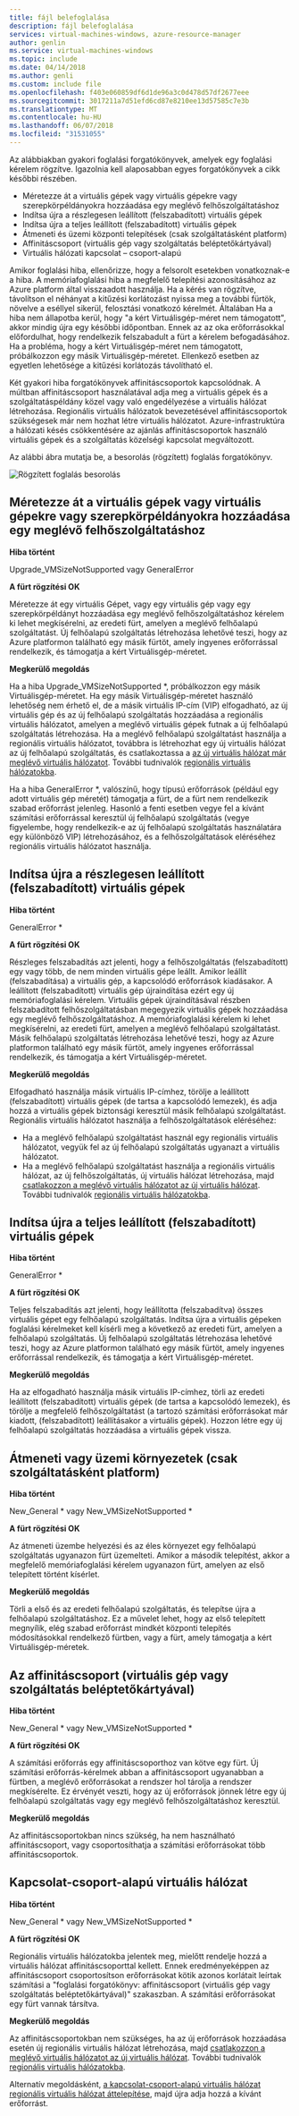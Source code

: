 ```yaml
---
title: fájl belefoglalása
description: fájl belefoglalása
services: virtual-machines-windows, azure-resource-manager
author: genlin
ms.service: virtual-machines-windows
ms.topic: include
ms.date: 04/14/2018
ms.author: genli
ms.custom: include file
ms.openlocfilehash: f403e060859df6d1de96a3c0d478d57df2677eee
ms.sourcegitcommit: 3017211a7d51efd6cd87e8210ee13d57585c7e3b
ms.translationtype: MT
ms.contentlocale: hu-HU
ms.lasthandoff: 06/07/2018
ms.locfileid: "31531055"
---
```

Az alábbiakban gyakori foglalási forgatókönyvek, amelyek egy foglalási kérelem rögzítve. Igazolnia kell alaposabban egyes forgatókönyvek a cikk későbbi részében.

- Méretezze át a virtuális gépek vagy virtuális gépekre vagy szerepkörpéldányokra hozzáadása egy meglévő felhőszolgáltatáshoz
- Indítsa újra a részlegesen leállított (felszabadított) virtuális gépek
- Indítsa újra a teljes leállított (felszabadított) virtuális gépek
- Átmeneti és üzemi központi telepítések (csak szolgáltatásként platform)
- Affinitáscsoport (virtuális gép vagy szolgáltatás beléptetőkártyával)
- Virtuális hálózati kapcsolat – csoport-alapú

Amikor foglalási hiba, ellenőrizze, hogy a felsorolt esetekben vonatkoznak-e a hiba. A memóriafoglalási hiba a megfelelő telepítési azonosításához az Azure platform által visszaadott használja. Ha a kérés van rögzítve, távolítson el néhányat a kitűzési korlátozást nyissa meg a további fürtök, növelve a eséllyel sikerül, felosztási vonatkozó kérelmét.
Általában Ha a hiba nem állapotba kerül, hogy "a kért Virtuálisgép-méret nem támogatott", akkor mindig újra egy későbbi időpontban. Ennek az az oka erőforrásokkal előfordulhat, hogy rendelkezik felszabadult a fürt a kérelem befogadásához. Ha a probléma, hogy a kért Virtuálisgép-méret nem támogatott, próbálkozzon egy másik Virtuálisgép-méretet. Ellenkező esetben az egyetlen lehetősége a kitűzési korlátozás távolítható el.

Két gyakori hiba forgatókönyvek affinitáscsoportok kapcsolódnak. A múltban affinitáscsoport használatával adja meg a virtuális gépek és a szolgáltatáspéldány közel vagy való engedélyezése a virtuális hálózat létrehozása. Regionális virtuális hálózatok bevezetésével affinitáscsoportok szükségesek már nem hozhat létre virtuális hálózatot. Azure-infrastruktúra a hálózati késés csökkentésére az ajánlás affinitáscsoportok használó virtuális gépek és a szolgáltatás közelségi kapcsolat megváltozott.

Az alábbi ábra mutatja be, a besorolás (rögzített) foglalás forgatókönyv. 

![Rögzített foglalás besorolás](./media/virtual-machines-common-allocation-failure/Allocation3.png)

## <a name="resize-a-vm-or-add-vms-or-role-instances-to-an-existing-cloud-service"></a>Méretezze át a virtuális gépek vagy virtuális gépekre vagy szerepkörpéldányokra hozzáadása egy meglévő felhőszolgáltatáshoz
**Hiba történt**

Upgrade_VMSizeNotSupported vagy GeneralError

**A fürt rögzítési OK**

Méretezze át egy virtuális Gépet, vagy egy virtuális gép vagy egy szerepkörpéldányt hozzáadása egy meglévő felhőszolgáltatáshoz kérelem ki lehet megkísérelni, az eredeti fürt, amelyen a meglévő felhőalapú szolgáltatást. Új felhőalapú szolgáltatás létrehozása lehetővé teszi, hogy az Azure platformon található egy másik fürtöt, amely ingyenes erőforrással rendelkezik, és támogatja a kért Virtuálisgép-méretet.

**Megkerülő megoldás**

Ha a hiba Upgrade_VMSizeNotSupported *, próbálkozzon egy másik Virtuálisgép-méretet. Ha egy másik Virtuálisgép-méretet használó lehetőség nem érhető el, de a másik virtuális IP-cím (VIP) elfogadható, az új virtuális gép és az új felhőalapú szolgáltatás hozzáadása a regionális virtuális hálózatot, amelyen a meglévő virtuális gépek futnak a új felhőalapú szolgáltatás létrehozása. Ha a meglévő felhőalapú szolgáltatást használja a regionális virtuális hálózatot, továbbra is létrehozhat egy új virtuális hálózat az új felhőalapú szolgáltatás, és csatlakoztassa a [az új virtuális hálózat már meglévő virtuális hálózatot](https://azure.microsoft.com/blog/vnet-to-vnet-connecting-virtual-networks-in-azure-across-different-regions/). További tudnivalók [regionális virtuális hálózatokba](https://azure.microsoft.com/blog/2014/05/14/regional-virtual-networks/).

Ha a hiba GeneralError *, valószínű, hogy típusú erőforrások (például egy adott virtuális gép méretét) támogatja a fürt, de a fürt nem rendelkezik szabad erőforrást jelenleg. Hasonló a fenti esetben vegye fel a kívánt számítási erőforrással keresztül új felhőalapú szolgáltatás (vegye figyelembe, hogy rendelkezik-e az új felhőalapú szolgáltatás használatára egy különböző VIP) létrehozásához, és a felhőszolgáltatások eléréséhez regionális virtuális hálózatot használja.

## <a name="restart-partially-stopped-deallocated-vms"></a>Indítsa újra a részlegesen leállított (felszabadított) virtuális gépek
**Hiba történt**

GeneralError *

**A fürt rögzítési OK**

Részleges felszabadítás azt jelenti, hogy a felhőszolgáltatás (felszabadított) egy vagy több, de nem minden virtuális gépe leállt. Amikor leállít (felszabadítása) a virtuális gép, a kapcsolódó erőforrások kiadásakor. A leállított (felszabadított) virtuális gép újraindítása ezért egy új memóriafoglalási kérelem. Virtuális gépek újraindításával részben felszabadított felhőszolgáltatásban megegyezik virtuális gépek hozzáadása egy meglévő felhőszolgáltatáshoz. A memóriafoglalási kérelem ki lehet megkísérelni, az eredeti fürt, amelyen a meglévő felhőalapú szolgáltatást. Másik felhőalapú szolgáltatás létrehozása lehetővé teszi, hogy az Azure platformon található egy másik fürtöt, amely ingyenes erőforrással rendelkezik, és támogatja a kért Virtuálisgép-méretet.

**Megkerülő megoldás**

Elfogadható használja másik virtuális IP-címhez, törölje a leállított (felszabadított) virtuális gépek (de tartsa a kapcsolódó lemezek), és adja hozzá a virtuális gépek biztonsági keresztül másik felhőalapú szolgáltatást. Regionális virtuális hálózatot használja a felhőszolgáltatások eléréséhez:

* Ha a meglévő felhőalapú szolgáltatást használ egy regionális virtuális hálózatot, vegyük fel az új felhőalapú szolgáltatás ugyanazt a virtuális hálózatot.
* Ha a meglévő felhőalapú szolgáltatást használja a regionális virtuális hálózat, az új felhőszolgáltatás, új virtuális hálózat létrehozása, majd [csatlakozzon a meglévő virtuális hálózatot az új virtuális hálózat](https://azure.microsoft.com/blog/vnet-to-vnet-connecting-virtual-networks-in-azure-across-different-regions/). További tudnivalók [regionális virtuális hálózatokba](https://azure.microsoft.com/blog/2014/05/14/regional-virtual-networks/).

## <a name="restart-fully-stopped-deallocated-vms"></a>Indítsa újra a teljes leállított (felszabadított) virtuális gépek
**Hiba történt**

GeneralError *

**A fürt rögzítési OK**

Teljes felszabadítás azt jelenti, hogy leállította (felszabadítva) összes virtuális gépet egy felhőalapú szolgáltatás. Indítsa újra a virtuális gépeken foglalási kérelmeket kell kísérli meg a következő az eredeti fürt, amelyen a felhőalapú szolgáltatás. Új felhőalapú szolgáltatás létrehozása lehetővé teszi, hogy az Azure platformon található egy másik fürtöt, amely ingyenes erőforrással rendelkezik, és támogatja a kért Virtuálisgép-méretet.

**Megkerülő megoldás**

Ha az elfogadható használja másik virtuális IP-címhez, törli az eredeti leállított (felszabadított) virtuális gépek (de tartsa a kapcsolódó lemezek), és törölje a megfelelő felhőszolgáltatást (a tartozó számítási erőforrásokat már kiadott, (felszabadított) leállításakor a virtuális gépek). Hozzon létre egy új felhőalapú szolgáltatás hozzáadása a virtuális gépek vissza.

## <a name="stagingproduction-deployments-platform-as-a-service-only"></a>Átmeneti vagy üzemi környezetek (csak szolgáltatásként platform)
**Hiba történt**

New_General * vagy New_VMSizeNotSupported *

**A fürt rögzítési OK**

Az átmeneti üzembe helyezési és az éles környezet egy felhőalapú szolgáltatás ugyanazon fürt üzemelteti. Amikor a második telepítést, akkor a megfelelő memóriafoglalási kérelem ugyanazon fürt, amelyen az első telepített történt kísérlet.

**Megkerülő megoldás**

Törli a első és az eredeti felhőalapú szolgáltatás, és telepítse újra a felhőalapú szolgáltatáshoz. Ez a művelet lehet, hogy az első telepített megnyílik, elég szabad erőforrást mindkét központi telepítés módosításokkal rendelkező fürtben, vagy a fürt, amely támogatja a kért Virtuálisgép-méretek.

## <a name="affinity-group-vmservice-proximity"></a>Az affinitáscsoport (virtuális gép vagy szolgáltatás beléptetőkártyával)
**Hiba történt**

New_General * vagy New_VMSizeNotSupported *

**A fürt rögzítési OK**

A számítási erőforrás egy affinitáscsoporthoz van kötve egy fürt. Új számítási erőforrás-kérelmek abban a affinitáscsoport ugyanabban a fürtben, a meglévő erőforrásokat a rendszer hol tárolja a rendszer megkísérelte. Ez érvényét veszti, hogy az új erőforrások jönnek létre egy új felhőalapú szolgáltatás vagy egy meglévő felhőszolgáltatáshoz keresztül.

**Megkerülő megoldás**

Az affinitáscsoportokban nincs szükség, ha nem használható affinitáscsoport, vagy csoportosíthatja a számítási erőforrásokat több affinitáscsoportok.

## <a name="affinity-group-based-virtual-network"></a>Kapcsolat-csoport-alapú virtuális hálózat
**Hiba történt**

New_General * vagy New_VMSizeNotSupported *

**A fürt rögzítési OK**

Regionális virtuális hálózatokba jelentek meg, mielőtt rendelje hozzá a virtuális hálózat affinitáscsoporttal kellett. Ennek eredményeképpen az affinitáscsoport csoportosítson erőforrásokat kötik azonos korlátait leírtak számítási a "foglalási forgatókönyv: affinitáscsoport (virtuális gép vagy szolgáltatás beléptetőkártyával)" szakaszban. A számítási erőforrásokat egy fürt vannak társítva.

**Megkerülő megoldás**

Az affinitáscsoportokban nem szükséges, ha az új erőforrások hozzáadása esetén új regionális virtuális hálózat létrehozása, majd [csatlakozzon a meglévő virtuális hálózatot az új virtuális hálózat](https://azure.microsoft.com/blog/vnet-to-vnet-connecting-virtual-networks-in-azure-across-different-regions/). További tudnivalók [regionális virtuális hálózatokba](https://azure.microsoft.com/blog/2014/05/14/regional-virtual-networks/).

Alternatív megoldásként, [a kapcsolat-csoport-alapú virtuális hálózat regionális virtuális hálózat áttelepítése](https://azure.microsoft.com/blog/2014/11/26/migrating-existing-services-to-regional-scope/), majd újra adja hozzá a kívánt erőforrást.
